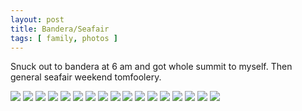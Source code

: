 ```yaml
---
layout: post
title: Bandera/Seafair
tags: [ family, photos ]
---
```



Snuck out to bandera at 6 am and got whole summit to myself. Then general seafair weekend tomfoolery.


<div class="fotorama" data-allowfullscreen="true">
    <!--https://photos.app.goo.gl/2Kw4EN5dqZqMMKAAA-->
    <img src="https://images.northbriton.net/cdn-cgi/image/width=800/https://images.northbriton.net/AP1GczMWurq5mfeL6QxSOuHhzFHFWG1mFnhnYjuTuil9FcPCO_MKj6APZbqcoQzzXWgYu6_GNwQMq319Ck1MEUBnumh-_UgqTD1eFZbjsFTShhbdV5S1jl4P" data-full="https://images.northbriton.net/AP1GczMWurq5mfeL6QxSOuHhzFHFWG1mFnhnYjuTuil9FcPCO_MKj6APZbqcoQzzXWgYu6_GNwQMq319Ck1MEUBnumh-_UgqTD1eFZbjsFTShhbdV5S1jl4P">
    <img src="https://images.northbriton.net/cdn-cgi/image/width=800/https://images.northbriton.net/AP1GczPWofTAaeyyFYcHiMIyFsZ5Q1oPmbar_H_tKbh3k892ocKwYdFL9tv6fY9AOWnPUgAXjpHECBapnc6yyzi7X3QnpX6pq_19-DOYVreUDLI9bldygtif" data-full="https://images.northbriton.net/AP1GczPWofTAaeyyFYcHiMIyFsZ5Q1oPmbar_H_tKbh3k892ocKwYdFL9tv6fY9AOWnPUgAXjpHECBapnc6yyzi7X3QnpX6pq_19-DOYVreUDLI9bldygtif">
    <img src="https://images.northbriton.net/cdn-cgi/image/width=800/https://images.northbriton.net/AP1GczOCqnGXR0smCFNa4HXM5VewOYwiTEcgXqFpeW4D3M0dpAXjztxkIZZTHYIXUKeJ_DHhI7wiKXd1oMBoHbHfg_9k9lxzIM5Tqz43JIr8r65gel1XasMu" data-full="https://images.northbriton.net/AP1GczOCqnGXR0smCFNa4HXM5VewOYwiTEcgXqFpeW4D3M0dpAXjztxkIZZTHYIXUKeJ_DHhI7wiKXd1oMBoHbHfg_9k9lxzIM5Tqz43JIr8r65gel1XasMu">
    <img src="https://images.northbriton.net/cdn-cgi/image/width=800/https://images.northbriton.net/AP1GczOCqnGXR0smCFNa4HXM5VewOYwiTEcgXqFpeW4D3M0dpAXjztxkIZZTHYIXUKeJ_DHhI7wiKXd1oMBoHbHfg_9k9lxzIM5Tqz43JIr8r65gel1XasMu" data-full="https://images.northbriton.net/AP1GczOCqnGXR0smCFNa4HXM5VewOYwiTEcgXqFpeW4D3M0dpAXjztxkIZZTHYIXUKeJ_DHhI7wiKXd1oMBoHbHfg_9k9lxzIM5Tqz43JIr8r65gel1XasMu">
    <img src="https://images.northbriton.net/cdn-cgi/image/width=800/https://images.northbriton.net/AP1GczNItbEbutZH0W1l_cXgcSZoTvZnG2AeVfh-xAj9mTcsN40lrSh4HFuAxd9stqpIIOG12VRluQQ3SYYIRpO6ueYe0sCJtYJ9ZQRo9tsNAgYCU1hhIUdv" data-full="https://images.northbriton.net/AP1GczNItbEbutZH0W1l_cXgcSZoTvZnG2AeVfh-xAj9mTcsN40lrSh4HFuAxd9stqpIIOG12VRluQQ3SYYIRpO6ueYe0sCJtYJ9ZQRo9tsNAgYCU1hhIUdv">
    <img src="https://images.northbriton.net/cdn-cgi/image/width=800/https://images.northbriton.net/AP1GczP-Ri02y00jM3EP7GIuE7G4idG0PcWxd0cS0rexWjtVC_sV63fdPRmrWm6C0Xh59B0DufAx873JhjDuI_iwx3IEFdXDb4L2YkP25b5BZpuIYOFWOloK" data-full="https://images.northbriton.net/AP1GczP-Ri02y00jM3EP7GIuE7G4idG0PcWxd0cS0rexWjtVC_sV63fdPRmrWm6C0Xh59B0DufAx873JhjDuI_iwx3IEFdXDb4L2YkP25b5BZpuIYOFWOloK">
    <img src="https://images.northbriton.net/cdn-cgi/image/width=800/https://images.northbriton.net/AP1GczOmGZMuXIdRthSLD-Y8mQHQDev_nPIUDIOAn3QPubdV51XKgsX9L-mZ6Zc7Fh6Sn8hJk-OWuvJBD-NCXTJNPXpGFXKPfyuLhQQMQ5l9u4V4uTJqRR7z" data-full="https://images.northbriton.net/AP1GczOmGZMuXIdRthSLD-Y8mQHQDev_nPIUDIOAn3QPubdV51XKgsX9L-mZ6Zc7Fh6Sn8hJk-OWuvJBD-NCXTJNPXpGFXKPfyuLhQQMQ5l9u4V4uTJqRR7z">
    <img src="https://images.northbriton.net/cdn-cgi/image/width=800/https://images.northbriton.net/AP1GczM8GDPK8uwFSIHmp1qQHAt73NrKm0_hzMqs8TBWqNTHYGf52iOA-nY-gGiB5db9rOkgJPUqbNNLta7K-YF78KvRjT02kqi2yK8N6pVwQ_8hJarcgF1A" data-full="https://images.northbriton.net/AP1GczM8GDPK8uwFSIHmp1qQHAt73NrKm0_hzMqs8TBWqNTHYGf52iOA-nY-gGiB5db9rOkgJPUqbNNLta7K-YF78KvRjT02kqi2yK8N6pVwQ_8hJarcgF1A">
    <img src="https://images.northbriton.net/cdn-cgi/image/width=800/https://images.northbriton.net/AP1GczNfFtIVYMkUe1UHe0rq6lAZigtYEKxvVuYlBJh3n2yuQn70yYi1alB298f6rpRvHucrFybQadazhrYBziTQmsinOGLv8GEU9Q1QI_xX8E6MUqUwuJsH" data-full="https://images.northbriton.net/AP1GczNfFtIVYMkUe1UHe0rq6lAZigtYEKxvVuYlBJh3n2yuQn70yYi1alB298f6rpRvHucrFybQadazhrYBziTQmsinOGLv8GEU9Q1QI_xX8E6MUqUwuJsH">
    <img src="https://images.northbriton.net/cdn-cgi/image/width=800/https://images.northbriton.net/AP1GczO46WhjNQascIEZ1oDS763kdVTCEMX2tk9VM4Qpnaw9LZNVqhqNar4wMXkfnFUQ8HYcurE-BOHYYykR2wza2Zl5JO6InrGTemSBXnuQyW_JwwfXzQZB" data-full="https://images.northbriton.net/AP1GczO46WhjNQascIEZ1oDS763kdVTCEMX2tk9VM4Qpnaw9LZNVqhqNar4wMXkfnFUQ8HYcurE-BOHYYykR2wza2Zl5JO6InrGTemSBXnuQyW_JwwfXzQZB">
    <img src="https://images.northbriton.net/cdn-cgi/image/width=800/https://images.northbriton.net/AP1GczNfFtIVYMkUe1UHe0rq6lAZigtYEKxvVuYlBJh3n2yuQn70yYi1alB298f6rpRvHucrFybQadazhrYBziTQmsinOGLv8GEU9Q1QI_xX8E6MUqUwuJsH" data-full="https://images.northbriton.net/AP1GczNfFtIVYMkUe1UHe0rq6lAZigtYEKxvVuYlBJh3n2yuQn70yYi1alB298f6rpRvHucrFybQadazhrYBziTQmsinOGLv8GEU9Q1QI_xX8E6MUqUwuJsH">
    <img src="https://images.northbriton.net/cdn-cgi/image/width=800/https://images.northbriton.net/AP1GczN53MrgPMwU-hck_cvR0D2HUhSeF4wfB_QHyrC5_gm2o15ZAMS0bD4W4nKongtLijrPlQxEsuO61YaJlAcj-tdYw99Tqs7U_K1N5Hxx7pJ7jex_G5WF" data-full="https://images.northbriton.net/AP1GczN53MrgPMwU-hck_cvR0D2HUhSeF4wfB_QHyrC5_gm2o15ZAMS0bD4W4nKongtLijrPlQxEsuO61YaJlAcj-tdYw99Tqs7U_K1N5Hxx7pJ7jex_G5WF">
    <img src="https://images.northbriton.net/cdn-cgi/image/width=800/https://images.northbriton.net/AP1GczMS9P97Gvbd2NPuG9YLsjztu-ewiD3aoEQS4DRjFDo_13grOV4v9GtfD0qXgUqgxHnaZV47OnKex2uj9Se_GnHjyGMQ0tnoTUFOyG1y1VRTk-Pew8ev" data-full="https://images.northbriton.net/AP1GczMS9P97Gvbd2NPuG9YLsjztu-ewiD3aoEQS4DRjFDo_13grOV4v9GtfD0qXgUqgxHnaZV47OnKex2uj9Se_GnHjyGMQ0tnoTUFOyG1y1VRTk-Pew8ev">
    <img src="https://images.northbriton.net/cdn-cgi/image/width=800/https://images.northbriton.net/AP1GczO46WhjNQascIEZ1oDS763kdVTCEMX2tk9VM4Qpnaw9LZNVqhqNar4wMXkfnFUQ8HYcurE-BOHYYykR2wza2Zl5JO6InrGTemSBXnuQyW_JwwfXzQZB" data-full="https://images.northbriton.net/AP1GczO46WhjNQascIEZ1oDS763kdVTCEMX2tk9VM4Qpnaw9LZNVqhqNar4wMXkfnFUQ8HYcurE-BOHYYykR2wza2Zl5JO6InrGTemSBXnuQyW_JwwfXzQZB">
    <img src="https://images.northbriton.net/cdn-cgi/image/width=800/https://images.northbriton.net/AP1GczOrn8WJ1CmEtmRcrHypvgLNs0IEz7C-ddtnGu9C5Ef_E-dmj6trc8l-dsphHg2xM2oR_4j6QtRL1wWmoi7vSFOn2EaHJpbOOpmmVAVe0AWGEG1IervA" data-full="https://images.northbriton.net/AP1GczOrn8WJ1CmEtmRcrHypvgLNs0IEz7C-ddtnGu9C5Ef_E-dmj6trc8l-dsphHg2xM2oR_4j6QtRL1wWmoi7vSFOn2EaHJpbOOpmmVAVe0AWGEG1IervA">
    <img src="https://images.northbriton.net/cdn-cgi/image/width=800/https://images.northbriton.net/AP1GczMRrWOPc5Go6RgXX5wIbZEByy-ceLH02zv_qTqyoSLGp3RfvLFJQ_zsfr5j5GsJRMKVqgwEGCB7_ckl9326dEe-DEqVktv8giUPmQXcYKF5l3av4IKS" data-full="https://images.northbriton.net/AP1GczMRrWOPc5Go6RgXX5wIbZEByy-ceLH02zv_qTqyoSLGp3RfvLFJQ_zsfr5j5GsJRMKVqgwEGCB7_ckl9326dEe-DEqVktv8giUPmQXcYKF5l3av4IKS">
    <img src="https://images.northbriton.net/cdn-cgi/image/width=800/https://images.northbriton.net/AP1GczO46WhjNQascIEZ1oDS763kdVTCEMX2tk9VM4Qpnaw9LZNVqhqNar4wMXkfnFUQ8HYcurE-BOHYYykR2wza2Zl5JO6InrGTemSBXnuQyW_JwwfXzQZB" data-full="https://images.northbriton.net/AP1GczO46WhjNQascIEZ1oDS763kdVTCEMX2tk9VM4Qpnaw9LZNVqhqNar4wMXkfnFUQ8HYcurE-BOHYYykR2wza2Zl5JO6InrGTemSBXnuQyW_JwwfXzQZB">
</div>
